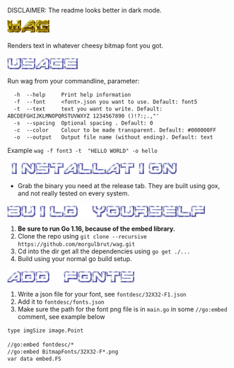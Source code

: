 DISCLAIMER: The readme looks better in dark mode.

![WAG](example/wag.png)

Renders text in whatever cheesy bitmap font you got.

![Usage](example/usage.png)

Run wag from your commandline, parameter:

```
  -h  --help     Print help information
  -f  --font     <font>.json you want to use. Default: font5
  -t  --text     text you want to write. Default: ABCDEFGHIJKLMNOPQRSTUVWXYZ 1234567890 ()!?:;.,"'
  -s  --spacing  Optional spacing . Default: 0
  -c  --color    Colour to be made transparent. Default: #000000FF
  -o  --output   Output file name (without ending). Default: text
```
Example `wag -f font3 -t  "HELLO WORLD" -o hello`


![Installation](example/installation.png)

* Grab the binary you need at the release tab. They are built using gox, and not really tested on every system.

![Build yourself](example/development.png)

1. **Be sure to run Go 1.16, because of the embed library.**
2. Clone the repo using `git clone --recursive https://github.com/morgulbrut/wag.git`
3. Cd into the dir get all the dependencies using `go get ./...`
4. Build using your normal go build setup.

![Add fonts](example/fonts.png)

1. Write a json file for your font, see `fontdesc/32X32-F1.json`
2. Add it to `fontdesc/fonts.json`
3. Make sure the path for the font png file is in `main.go` in some `//go:embed` comment, see example below

```
type imgSize image.Point

//go:embed fontdesc/*
//go:embed BitmapFonts/32X32-F*.png
var data embed.FS
```
